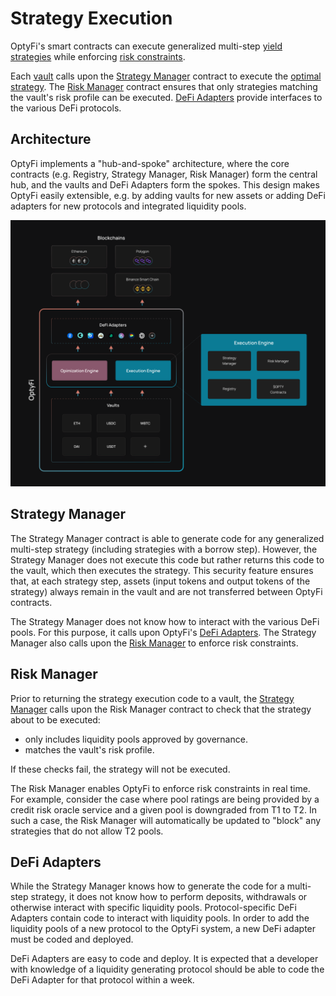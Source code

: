 # Strategy Execution

OptyFi's smart contracts can execute generalized multi-step [yield strategies](strategy-composition.md) while enforcing [risk constraints](risk-framework.md). 

Each [vault](vaults.md) calls upon the [Strategy Manager](strategy-execution.md#strategy-manager) contract to execute the [optimal strategy](optimization-engine.md). The [Risk Manager](strategy-execution.md#risk-manager) contract ensures that only strategies matching the vault's risk profile can be executed. [DeFi Adapters](strategy-execution.md#defi-adapters) provide interfaces to the various DeFi protocols. 

## Architecture

OptyFi implements a "hub-and-spoke" architecture, where the core contracts \(e.g. Registry, Strategy Manager, Risk Manager\) form the central hub, and the vaults and DeFi Adapters form the spokes. This design makes OptyFi easily extensible, e.g. by adding vaults for new assets or adding DeFi adapters for new protocols and integrated liquidity pools.

![The OptyFi Architecture.](../../.gitbook/assets/architecture.svg)

## Strategy Manager

The Strategy Manager contract is able to generate code for any generalized multi-step strategy \(including strategies with a borrow step\). However, the Strategy Manager does not execute this code but rather returns this code to the vault, which then executes the strategy. This security feature ensures that, at each strategy step, assets \(input tokens and output tokens of the strategy\) always remain in the vault and are not transferred between OptyFi contracts. 

The Strategy Manager does not know how to interact with the various DeFi pools. For this purpose, it calls upon OptyFi's [DeFi Adapters](strategy-execution.md#defi-adapters). The Strategy Manager also calls upon the [Risk Manager](strategy-execution.md#risk-manager) to enforce risk constraints.  

## Risk Manager

Prior to returning the strategy execution code to a vault, the [Strategy Manager](strategy-execution.md#strategy-manager) calls upon the Risk Manager contract to check that the strategy about to be executed:

* only includes liquidity pools approved by governance.
* matches the vault's risk profile.

If these checks fail, the strategy will not be executed. 

The Risk Manager enables OptyFi to enforce risk constraints in real time. For example, consider the case where pool ratings are being provided by a credit risk oracle service and a given pool is downgraded from T1 to T2. In such a case, the Risk Manager will automatically be updated to "block" any strategies that do not allow T2 pools.  

## DeFi Adapters

While the Strategy Manager knows how to generate the code for a multi-step strategy, it does not know how to perform deposits, withdrawals or otherwise interact with specific liquidity pools. Protocol-specific DeFi Adapters contain code to interact with liquidity pools. In order to add the liquidity pools of a new protocol to the OptyFi system, a new DeFi adapter must be coded and deployed. 

DeFi Adapters are easy to code and deploy. It is expected that a developer with knowledge of a liquidity generating protocol should be able to code the DeFi Adapter for that protocol within a week.
